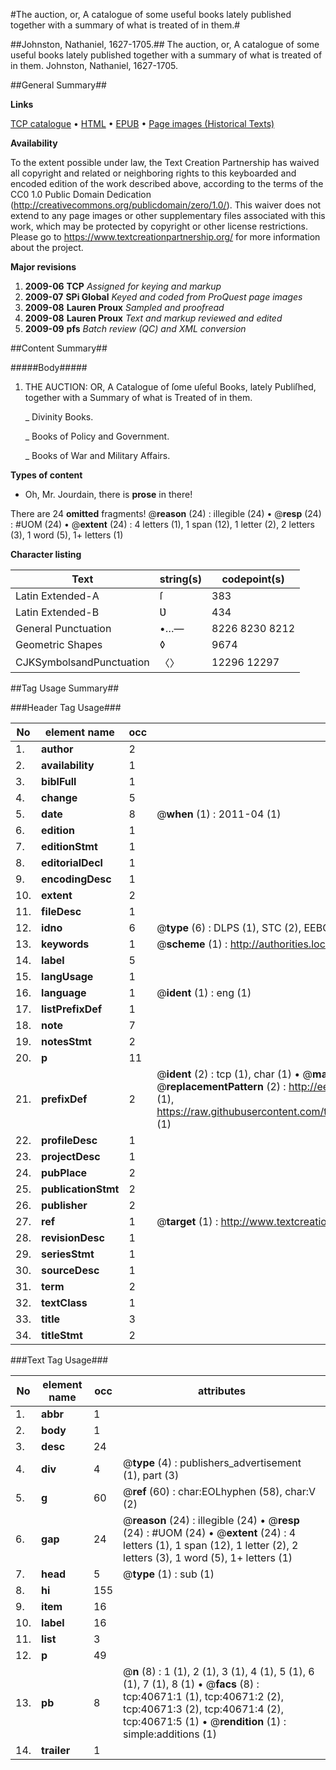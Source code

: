 #The auction, or, A catalogue of some useful books lately published together with a summary of what is treated of in them.#

##Johnston, Nathaniel, 1627-1705.##
The auction, or, A catalogue of some useful books lately published together with a summary of what is treated of in them.
Johnston, Nathaniel, 1627-1705.

##General Summary##

**Links**

[TCP catalogue](http://www.ota.ox.ac.uk/tcp/)  • 
[HTML](http://tei.it.ox.ac.uk/tcp/Texts-HTML/free/A70/A70384.html)  • 
[EPUB](http://tei.it.ox.ac.uk/tcp/Texts-EPUB/free/A70/A70384.epub) • 
[Page images (Historical Texts)](https://historicaltexts.jisc.ac.uk/eebo-07951647e)

**Availability**

To the extent possible under law, the Text Creation Partnership has waived all copyright and related or neighboring rights to this keyboarded and encoded edition of the work described above, according to the terms of the CC0 1.0 Public Domain Dedication (http://creativecommons.org/publicdomain/zero/1.0/). This waiver does not extend to any page images or other supplementary files associated with this work, which may be protected by copyright or other license restrictions. Please go to https://www.textcreationpartnership.org/ for more information about the project.

**Major revisions**

1. __2009-06__ __TCP__ *Assigned for keying and markup*
1. __2009-07__ __SPi Global__ *Keyed and coded from ProQuest page images*
1. __2009-08__ __Lauren Proux__ *Sampled and proofread*
1. __2009-08__ __Lauren Proux__ *Text and markup reviewed and edited*
1. __2009-09__ __pfs__ *Batch review (QC) and XML conversion*

##Content Summary##

#####Body#####

1. THE AUCTION: OR, A Catalogue of ſome uſeful Books, lately Publiſhed, together with a Summary of what is Treated of in them.

    _ Divinity Books.

    _ Books of Policy and Government.

    _ Books of War and Military Affairs.

**Types of content**

  * Oh, Mr. Jourdain, there is **prose** in there!

There are 24 **omitted** fragments! 
 @__reason__ (24) : illegible (24)  •  @__resp__ (24) : #UOM (24)  •  @__extent__ (24) : 4 letters (1), 1 span (12), 1 letter (2), 2 letters (3), 1 word (5), 1+ letters (1)

**Character listing**


|Text|string(s)|codepoint(s)|
|---|---|---|
|Latin Extended-A|ſ|383|
|Latin Extended-B|Ʋ|434|
|General Punctuation|•…—|8226 8230 8212|
|Geometric Shapes|◊|9674|
|CJKSymbolsandPunctuation|〈〉|12296 12297|

##Tag Usage Summary##

###Header Tag Usage###

|No|element name|occ|attributes|
|---|---|---|---|
|1.|__author__|2||
|2.|__availability__|1||
|3.|__biblFull__|1||
|4.|__change__|5||
|5.|__date__|8| @__when__ (1) : 2011-04 (1)|
|6.|__edition__|1||
|7.|__editionStmt__|1||
|8.|__editorialDecl__|1||
|9.|__encodingDesc__|1||
|10.|__extent__|2||
|11.|__fileDesc__|1||
|12.|__idno__|6| @__type__ (6) : DLPS (1), STC (2), EEBO-CITATION (1), OCLC (1), VID (1)|
|13.|__keywords__|1| @__scheme__ (1) : http://authorities.loc.gov/ (1)|
|14.|__label__|5||
|15.|__langUsage__|1||
|16.|__language__|1| @__ident__ (1) : eng (1)|
|17.|__listPrefixDef__|1||
|18.|__note__|7||
|19.|__notesStmt__|2||
|20.|__p__|11||
|21.|__prefixDef__|2| @__ident__ (2) : tcp (1), char (1)  •  @__matchPattern__ (2) : ([0-9\-]+):([0-9IVX]+) (1), (.+) (1)  •  @__replacementPattern__ (2) : http://eebo.chadwyck.com/downloadtiff?vid=$1&page=$2 (1), https://raw.githubusercontent.com/textcreationpartnership/Texts/master/tcpchars.xml#$1 (1)|
|22.|__profileDesc__|1||
|23.|__projectDesc__|1||
|24.|__pubPlace__|2||
|25.|__publicationStmt__|2||
|26.|__publisher__|2||
|27.|__ref__|1| @__target__ (1) : http://www.textcreationpartnership.org/docs/. (1)|
|28.|__revisionDesc__|1||
|29.|__seriesStmt__|1||
|30.|__sourceDesc__|1||
|31.|__term__|2||
|32.|__textClass__|1||
|33.|__title__|3||
|34.|__titleStmt__|2||


###Text Tag Usage###

|No|element name|occ|attributes|
|---|---|---|---|
|1.|__abbr__|1||
|2.|__body__|1||
|3.|__desc__|24||
|4.|__div__|4| @__type__ (4) : publishers_advertisement (1), part (3)|
|5.|__g__|60| @__ref__ (60) : char:EOLhyphen (58), char:V (2)|
|6.|__gap__|24| @__reason__ (24) : illegible (24)  •  @__resp__ (24) : #UOM (24)  •  @__extent__ (24) : 4 letters (1), 1 span (12), 1 letter (2), 2 letters (3), 1 word (5), 1+ letters (1)|
|7.|__head__|5| @__type__ (1) : sub (1)|
|8.|__hi__|155||
|9.|__item__|16||
|10.|__label__|16||
|11.|__list__|3||
|12.|__p__|49||
|13.|__pb__|8| @__n__ (8) : 1 (1), 2 (1), 3 (1), 4 (1), 5 (1), 6 (1), 7 (1), 8 (1)  •  @__facs__ (8) : tcp:40671:1 (1), tcp:40671:2 (2), tcp:40671:3 (2), tcp:40671:4 (2), tcp:40671:5 (1)  •  @__rendition__ (1) : simple:additions (1)|
|14.|__trailer__|1||
